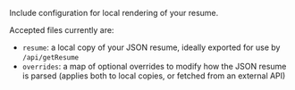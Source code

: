Include configuration for local rendering of your resume.

Accepted files currently are:

- `resume`: a local copy of your JSON resume, ideally exported for use by `/api/getResume`
- `overrides`: a map of optional overrides to modify how the JSON resume is parsed (applies both to local copies, or fetched from an external API)